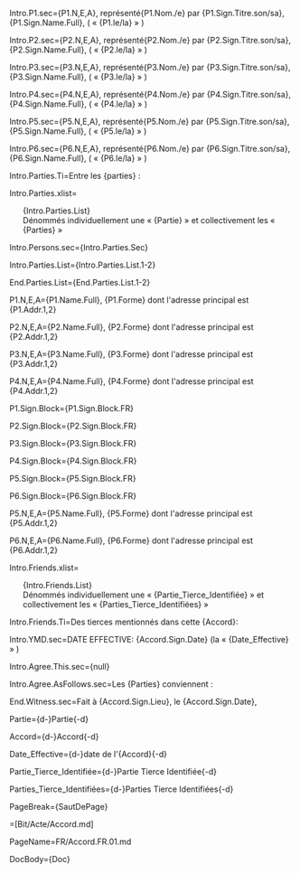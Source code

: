 Intro.P1.sec={P1.N,E,A}, représenté{P1.Nom./e} par {P1.Sign.Titre.son/sa}, {P1.Sign.Name.Full}, ( « {P1.le/la} » )

Intro.P2.sec={P2.N,E,A}, représenté{P2.Nom./e} par {P2.Sign.Titre.son/sa}, {P2.Sign.Name.Full}, ( « {P2.le/la} » )

Intro.P3.sec={P3.N,E,A}, représenté{P3.Nom./e} par {P3.Sign.Titre.son/sa}, {P3.Sign.Name.Full}, ( « {P3.le/la} » )

Intro.P4.sec={P4.N,E,A}, représenté{P4.Nom./e} par {P4.Sign.Titre.son/sa}, {P4.Sign.Name.Full}, ( « {P4.le/la} » )
 
Intro.P5.sec={P5.N,E,A}, représenté{P5.Nom./e} par {P5.Sign.Titre.son/sa}, {P5.Sign.Name.Full}, ( « {P5.le/la} » )

Intro.P6.sec={P6.N,E,A}, représenté{P6.Nom./e} par {P6.Sign.Titre.son/sa}, {P6.Sign.Name.Full}, ( « {P6.le/la} » )

Intro.Parties.Ti=Entre les {parties} :

Intro.Parties.xlist=<ul type="none"><li>{Intro.Parties.List}<li>Dénommés individuellement une « {Partie} » et collectivement  les « {Parties} »</ul>

Intro.Persons.sec={Intro.Parties.Sec}

Intro.Parties.List={Intro.Parties.List.1-2}

End.Parties.List={End.Parties.List.1-2}

P1.N,E,A={P1.Name.Full}, {P1.Forme} dont l'adresse principal est {P1.Addr.1,2}

P2.N,E,A={P2.Name.Full}, {P2.Forme} dont l'adresse principal est {P2.Addr.1,2}

P3.N,E,A={P3.Name.Full}, {P3.Forme} dont l'adresse principal est {P3.Addr.1,2}

P4.N,E,A={P4.Name.Full}, {P4.Forme} dont l'adresse principal est {P4.Addr.1,2}

P1.Sign.Block={P1.Sign.Block.FR}

P2.Sign.Block={P2.Sign.Block.FR}

P3.Sign.Block={P3.Sign.Block.FR}

P4.Sign.Block={P4.Sign.Block.FR}

P5.Sign.Block={P5.Sign.Block.FR}

P6.Sign.Block={P6.Sign.Block.FR}

P5.N,E,A={P5.Name.Full}, {P5.Forme} dont l'adresse principal est {P5.Addr.1,2}

P6.N,E,A={P6.Name.Full}, {P6.Forme} dont l'adresse principal est {P6.Addr.1,2}
 
Intro.Friends.xlist=<ul type="none"><li>{Intro.Friends.List}<li>Dénommés individuellement une « {Partie_Tierce_Identifiée} » et collectivement  les « {Parties_Tierce_Identifiées} »</ul>

Intro.Friends.Ti=Des tierces mentionnés dans cette {Accord}:

Intro.YMD.sec=DATE EFFECTIVE: {Accord.Sign.Date} (la « {Date_Effective} » )

Intro.Agree.This.sec={null}

Intro.Agree.AsFollows.sec=Les {Parties} conviennent :

End.Witness.sec=Fait &agrave; {Accord.Sign.Lieu}, le {Accord.Sign.Date},

Partie={d-}Partie{-d}

Accord={d-}Accord{-d}

Date_Effective={d-}date de l'{Accord}{-d}

Partie_Tierce_Identifiée={d-}Partie Tierce Identifiée{-d}

Parties_Tierce_Identifiées={d-}Parties Tierce Identifiées{-d}

PageBreak={SautDePage}

=[Bit/Acte/Accord.md]

PageName=FR/Accord.FR.01.md

DocBody=<!DOCTYPE html><html><title>{PageName}</title><style>ol {list-style-type: decimal;} ol ol {list-style-type: lower-alpha;} ol ol ol {list-style-type: decimal;} ol ol ol ol {list-style-type: upper-alpha;} ol ol ol ol ol {list-style-type: lower-roman;} ol ol ol ol ol ol {list-style-type: upper-roman;} ol ol ol ol ol ol ol {list-style-type: lower-alpha;}</style><body>{Doc}
